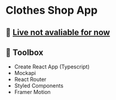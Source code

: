 # Clothes Shop App

## 🔗 [Live not avaliable for now]()

## 🧰 Toolbox
  - Create React App (Typescript)
  - Mockapi
  - React Router
  - Styled Components
  - Framer Motion
